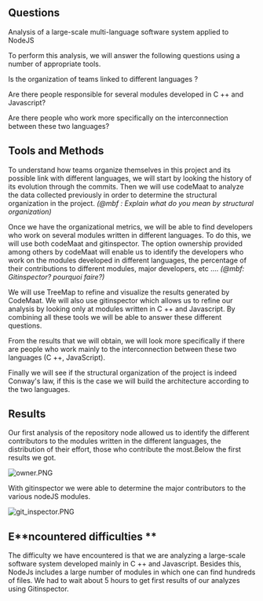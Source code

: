 ## **Questions**

Analysis of a large-scale multi-language software system applied to NodeJS

To perform this analysis, we will answer the following questions using a number of appropriate tools.

Is the organization of teams linked to different languages ?

Are there people responsible for several modules developed in C ++ and Javascript?

Are there people who work more specifically on the interconnection between these two languages?

## **Tools and Methods**

To understand how teams organize themselves in this project and its possible link with different languages, we will start by looking the history of its evolution through the commits. Then we will use codeMaat to analyze the data collected previously in order to determine the structural organization in the project. _\(@mbf : Explain what do you mean by structural organization\)_

Once we have the organizational metrics, we will be able to find developers who work on several modules written in different languages. To do this, we will use both codeMaat and gitinspector. The option ownership provided among others by codeMaat will enable us to identify the developers who work on the modules developed in different languages, the percentage of their contributions to different modules, major developers, etc .... _\(@mbf: Gitinspector? pourquoi faire?\)_

We will use TreeMap to refine and visualize the results generated by CodeMaat. We will also use gitinspector which allows us to refine our analysis by looking only at modules written in C ++ and Javascript. By combining all these tools we will be able to answer these different questions.

From the results that we will obtain, we will look more specifically if there are people who work mainly to the interconnection between these two languages \(C ++, JavaScript\).

Finally we will see if the structural organization of the project is indeed Conway's law, if this is the case we will build the architecture according to the two languages.

## **Results**

Our first analysis of the repository node allowed us to identify the different contributors to the modules written in the different languages, the distribution of their effort, those who contribute the most.Below the first results we got.

![](https://lh5.googleusercontent.com/nbqbBYfkjSSeKWFigG3NDCbrUDoJnnmeCcvPa0g-HJtdnlY9WOP2fPIZYoe7eU84sOPzo9fVxyOJuafXHS9QGTYS7sDYLQeZEKUp9rX8g8KJqBse8DJlxn4_EpUyIXLGA7TPr_s1 "owner.PNG")

With gitinspector we were able to determine the major contributors to the various nodeJS modules.

![](https://lh4.googleusercontent.com/SdkiVYnalRihGDom9g2uQrPav6FgECtLyWRLDBztR3RYpWX0-TOAwhxZdhSgDw1mG6kLunmgr_6t817bZCy-0GaYZy9fMqWyYDgeQtOglnGz6Ehi_6sDltKMDzlepOgfsmvzIjz6 "git_inspector.PNG")

## E**ncountered difficulties **

The difficulty we have encountered is that we are analyzing a large-scale software system developed mainly in C ++ and Javascript. Besides this, NodeJs includes a large number of modules in which one can find hundreds of files. We had to wait about 5 hours to get first results of our analyzes using Gitinspector.

